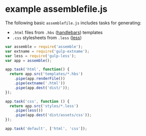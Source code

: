 # example assemblefile.js

The following basic `assemblefile.js` includes tasks for generating:

* `.html` files from `.hbs` ([handlebars](http://www.handlebarsjs.com/)) templates
* `.css` stylesheets from `.less` ([less](http://lesscss.org))

```js
var assemble = require('assemble');
var extname = require('gulp-extname');
var less = require('gulp-less');
var app = assemble();

app.task('html', function() {
  return app.src('templates/*.hbs')
    .pipe(app.renderFile())
    .pipe(extname('.html'))
    .pipe(app.dest('dist/'));
});

app.task('css', function () {
  return app.src('styles/*.less')
    .pipe(less())
    .pipe(app.dest('dist/assets/css'));
});

app.task('default', ['html', 'css']);
```
